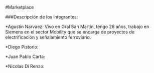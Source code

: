 #Marketplace

###Descripción de los integrantes:

\*Agustín Narvaez:
Vivo en Gral San Martín, tengo 26 años, trabajo en Siemens en el sector Mobility que se encarga de proyectos de electrificación y señalamiento ferroviario.

\*Diego Pistorio:

\*Juan Pablo Carta:

\*Nicolas Di Renzo:
